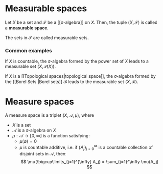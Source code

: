 
# Measurable spaces

Let $X$ be a set and $\mathcal{F}$ be a [[σ-algebra]] on $X$. Then, the tuple $(X, \mathcal{F}$) is called a **measurable space**.

The sets in $\mathcal{F}$ are called measurable sets.

### Common examples
If $X$ is countable, the σ-algebra formed by the power set of $X$ leads to a measurable set $(X, \mathcal{P}(X))$.

If $X$ is a [[Topological spaces|topological space]], the σ-algebra formed by the [[Borel Sets |Borel sets]] $\mathcal{B}$ leads to the measurable set $(X, \mathcal{B})$.

# Measure spaces

A measure space is a triplet $(X, \mathcal{A}, \mu)$, where
- $X$ is a set
- $\mathcal{A}$ is a σ-algebra on $X$
- $\mu: \mathcal{A}\to [0, \infty]$ is a function satisfying:
	- $\mu(\emptyset) = 0$
	- $\mu$ is countable additive, i.e. if $\{A_j\}_{j=0}^\infty$ is a countable collection of disjoint sets in $\mathcal{A}$, then:
	$$
	\mu(\bigcup\limits_{j=1}^{\infty} A_j) = \sum_{j=1}^\infty \mu(A_j)
	 $$
